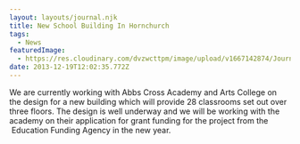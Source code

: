 ```yaml
---
layout: layouts/journal.njk
title: New School Building In Hornchurch
tags:
  - News
featuredImage:
  - https://res.cloudinary.com/dvzwcttpm/image/upload/v1667142874/Journals/abbs_cross_douglas_architects_plirmg.gif
date: 2013-12-19T12:02:35.772Z
---
```

We are currently working with Abbs Cross Academy and Arts College on the design for a new building which will provide 28 classrooms set out over three floors. The design is well underway and we will be working with the academy on their application for grant funding for the project from the  Education Funding Agency in the new year.